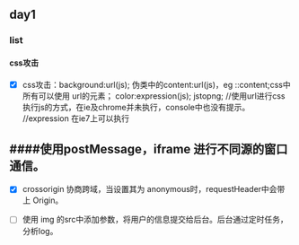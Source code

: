 ## day1
### list

#### css攻击
- [x] css攻击：background:url(js); 伪类中的content:url(js)，eg ::content;css中所有可以使用 url的元素； color:expression(js); jstopng;
//使用url进行css执行js的方式，在ie及chrome并未执行，console中也没有提示。
//expression 在ie7上可以执行

####使用postMessage，iframe 进行不同源的窗口通信。
- 

- [x] crossorigin 协商跨域，当设置其为 anonymous时，requestHeader中会带上 Origin。

- [ ] 使用 img 的src中添加参数，将用户的信息提交给后台。后台通过定时任务，分析log。
